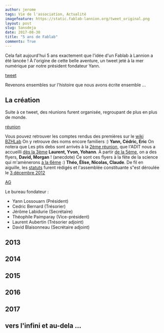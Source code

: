 ```yaml
---
author: jerome
tags: Vie de l'association, Actualité
imagefeature: https://static.fablab-lannion.org/tweet_original.png
layout: post
slug: 5ansdeja
date: 2017-08-30
title: "5 ans de Fablab"
comments: True
---
```


Cela fait aujourd'hui 5 ans exactement que l'idée d'un Fablab à Lannion a été lancée !
À  l'origine de cette belle aventure, un tweet jeté à la mer numérique par notre président fondateur Yann.

[tweet](https://static.fablab-lannion.org/tweet_original.png)

Revenons ensembles sur l'histoire que nous avons écrite ensemble ...

## La création
Suite à ce tweet, des réunions furent organisée, regroupant de plus en plus de monde.

[réunion](https://static.fablab-lannion.org/Reunion10.jpg)

Vous pouvez retrouver les comptes rendus des premières sur le [wiki BZHLab](http://bzhlab.wikidot.com/fablab-lannion)
On y retrouve des noms encore familiers :) **Yann, Cédric, Eric**
On notera que Les ptis debs sont arrivés à la [2ème réunion](http://yann.lossouarn.net/2012/09/30/compte-rendu-de-la-reunion-fablab2-et-annonce-de-la-reunion-3/), que l'ADIT nous a accueilli [dès la 3ème](http://yann.lossouarn.net/2012/10/02/compte-rendu-de-la-reunion-fablab-3/) **Laurent, Yvon, Yohann**. À partir [de la 5ème](http://www.fablab-lannion.org/2012/10/compte-rendu-de-la-reunion-5), on a des flyers, **David, Morgan** ! (anecdote) Ce sont ces flyers à la fête de la science qui m'amènerons [à la 6ème](http://www.fablab-lannion.org/2012/10/compte-rendu-de-la-reunion-6) :) **Théo, Élise, Nicolas, Claude**. De fil en aiguille, les [statuts](http://wiki.fablab-lannion.org//index.php?title=Statuts) furent rédigés et l'assemblée constituante s"est déroulée le [3 décembre 2012](http://www.fablab-lannion.org/2012/12/assemblee-constituante.html)

[AG](https://static.fablab-lannion.org/FABLAB2-300x200.jpg)

Le bureau fondateur :
* Yann Lossouarn (Président)
* Cedric Bernard (Trésorier)
* Jérôme Labidurie (Secrétaire)
* Théophile Paimparay (Vice-président)
* Laurent Aubertin (Trésorier adjoint)
* David Blaisonneau (Secrétaire adjoint)

## 2013

## 2014

## 2015

## 2016

## 2017

## vers l'infini et au-dela ...
